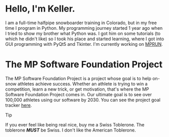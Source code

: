 # Hello, I'm Keller.
I am a full-time halfpipe snowboarder training in Colorado, but in my free time I program in Python. My programming journey started 1 year ago when I tried to show my brother what Python was. I got him on some tutorials (to which he didn't like) so I took his place and started learning, where I got into GUI programming with PyQt5 and Tkinter. I'm currently working on [MPRUN](https://github.com/ktechhydle/mprun_repo).

# The MP Software Foundation Project
The MP Software Foundation Project is a project whose goal is to help on-snow athletes achieve success. Whether an athlete is trying to win a competition, learn a new trick, or get motivation, that's where the MP Software Foundation Project comes in. Our ultimate goal is to see over 100,000 athletes using our software by 2030. You can see the project goal tracker [here](https://docs.google.com/spreadsheets/d/1ibfl4VbTjPwA6yQpX8A0NwWhOQm74v5F46OdxKOGbcU/edit?usp=sharing).

> [!TIP]
> If you ever feel like being real nice, buy me a Swiss Toblerone. The toblerone ***MUST*** be Swiss. I don't like the American Toblerone.
